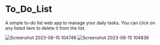 # To_Do_List
A simple to-do list web app to manage your daily tasks. You can click on any listed item to delete it from the list.

![Screenshot 2023-08-15 104748](https://github.com/ArnabDas2001/To_Do_List/assets/102038057/d106721b-13de-4f53-a7c8-75a17ae2164f)
![Screenshot 2023-08-15 104836](https://github.com/ArnabDas2001/To_Do_List/assets/102038057/be0ab875-ef43-4ace-99a9-7063d29bc7e6)
